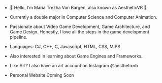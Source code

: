 - 👋 Hello, I’m Maria Trezha Von Bargen, also known as AesthetixVB 🎀

- Currently a double major in Computer Science and Computer Animation.
- Passionate about Video Game Development, Game Architecture, and Game Design.
  Honestly, I love all the steps in the game development pipeline.
  
- Languages: C#, C++, C, Javascript, HTML, CSS, MIPS

- Also interested in learning about Game Engines and Frameworks.

- Like Art? I also have an art account on Instagram @aesthetixvb

- Personal Website Coming Soon
  
